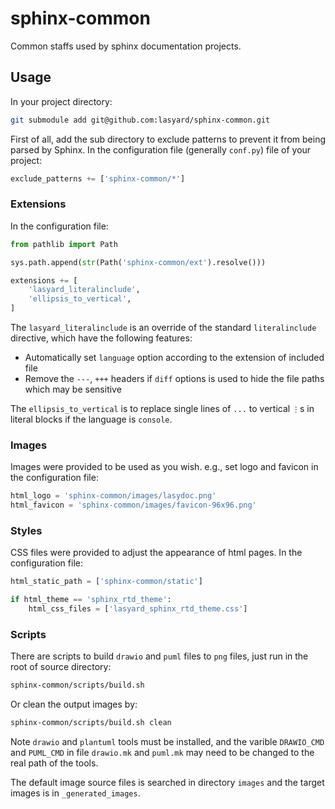 # sphinx-common

Common staffs used by sphinx documentation projects.

## Usage

In your project directory:

```sh
git submodule add git@github.com:lasyard/sphinx-common.git
```

First of all, add the sub directory to exclude patterns to prevent it from being parsed by Sphinx. In the configuration file (generally `conf.py`) file of your project:

```py
exclude_patterns += ['sphinx-common/*']
```

### Extensions

In the configuration file:

```py
from pathlib import Path

sys.path.append(str(Path('sphinx-common/ext').resolve()))

extensions += [
    'lasyard_literalinclude',
    'ellipsis_to_vertical',
]
```

The `lasyard_literalinclude` is an override of the standard `literalinclude` directive, which have the following features:

- Automatically set `language` option according to the extension of included file
- Remove the `---`, `+++` headers if `diff` options is used to hide the file paths which may be sensitive

The `ellipsis_to_vertical` is to replace single lines of `...` to vertical `⋮`s in literal blocks if the language is `console`.

### Images

Images were provided to be used as you wish. e.g., set logo and favicon in the configuration file:

```py
html_logo = 'sphinx-common/images/lasydoc.png'
html_favicon = 'sphinx-common/images/favicon-96x96.png'
```

### Styles

CSS files were provided to adjust the appearance of html pages. In the configuration file:

```py
html_static_path = ['sphinx-common/static']

if html_theme == 'sphinx_rtd_theme':
    html_css_files = ['lasyard_sphinx_rtd_theme.css']
```

### Scripts

There are scripts to build `drawio` and `puml` files to `png` files, just run in the root of source directory:

```sh
sphinx-common/scripts/build.sh
```

Or clean the output images by:

```sh
sphinx-common/scripts/build.sh clean
```

Note `drawio` and `plantuml` tools must be installed, and the varible `DRAWIO_CMD` and `PUML_CMD` in file `drawio.mk` and `puml.mk` may need to be changed to the real path of the tools.

The default image source files is searched in directory `images` and the target images is in `_generated_images`.
